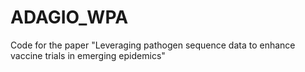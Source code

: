 # ADAGIO_WPA

Code for the paper "Leveraging pathogen sequence data to enhance vaccine trials in emerging epidemics"
